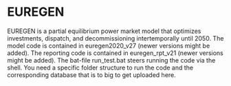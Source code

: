 # EUREGEN
EUREGEN is a partial equilibrium power market model that optimizes investments, dispatch, and decommissioning intertemporally until 2050.
The model code is contained in euregen2020_v27 (newer versions might be added).
The reporting code is contained in euregen_rpt_v21 (newer versions might be added).
The bat-file run_test.bat steers running the code via the shell.
You need a specific folder structure to run the code and the corresponding database that is to big to get uploaded here.
